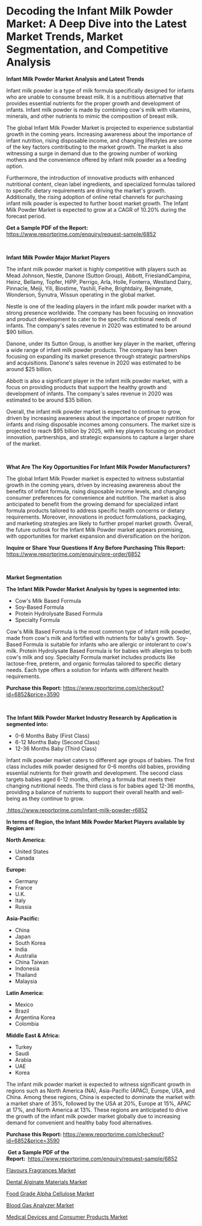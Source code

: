 <p><h1>Decoding the Infant Milk Powder Market: A Deep Dive into the Latest Market Trends, Market Segmentation, and Competitive Analysis</h1></p><p><strong>Infant Milk Powder Market Analysis and Latest Trends</strong></p>
<p><p>Infant milk powder is a type of milk formula specifically designed for infants who are unable to consume breast milk. It is a nutritious alternative that provides essential nutrients for the proper growth and development of infants. Infant milk powder is made by combining cow's milk with vitamins, minerals, and other nutrients to mimic the composition of breast milk.</p><p>The global Infant Milk Powder Market is projected to experience substantial growth in the coming years. Increasing awareness about the importance of infant nutrition, rising disposable income, and changing lifestyles are some of the key factors contributing to the market growth. The market is also witnessing a surge in demand due to the growing number of working mothers and the convenience offered by infant milk powder as a feeding option.</p><p>Furthermore, the introduction of innovative products with enhanced nutritional content, clean label ingredients, and specialized formulas tailored to specific dietary requirements are driving the market's growth. Additionally, the rising adoption of online retail channels for purchasing infant milk powder is expected to further boost market growth. The Infant Milk Powder Market is expected to grow at a CAGR of 10.20% during the forecast period.</p></p>
<p><strong>Get a Sample PDF of the Report:&nbsp;</strong> <a href="https://www.reportprime.com/enquiry/request-sample/6852">https://www.reportprime.com/enquiry/request-sample/6852</a></p>
<p>&nbsp;</p>
<p><strong>Infant Milk Powder Major Market Players</strong></p>
<p><p>The infant milk powder market is highly competitive with players such as Mead Johnson, Nestle, Danone (Sutton Group), Abbott, FrieslandCampina, Heinz, Bellamy, Topfer, HiPP, Perrigo, Arla, Holle, Fonterra, Westland Dairy, Pinnacle, Meiji, Yili, Biostime, Yashili, Feihe, Brightdairy, Beingmate, Wonderson, Synutra, Wissun operating in the global market.</p><p>Nestle is one of the leading players in the infant milk powder market with a strong presence worldwide. The company has been focusing on innovation and product development to cater to the specific nutritional needs of infants. The company's sales revenue in 2020 was estimated to be around $90 billion.</p><p>Danone, under its Sutton Group, is another key player in the market, offering a wide range of infant milk powder products. The company has been focusing on expanding its market presence through strategic partnerships and acquisitions. Danone's sales revenue in 2020 was estimated to be around $25 billion.</p><p>Abbott is also a significant player in the infant milk powder market, with a focus on providing products that support the healthy growth and development of infants. The company's sales revenue in 2020 was estimated to be around $35 billion.</p><p>Overall, the infant milk powder market is expected to continue to grow, driven by increasing awareness about the importance of proper nutrition for infants and rising disposable incomes among consumers. The market size is projected to reach $95 billion by 2025, with key players focusing on product innovation, partnerships, and strategic expansions to capture a larger share of the market.</p></p>
<p>&nbsp;</p>
<p><strong>What Are The Key Opportunities For Infant Milk Powder Manufacturers?</strong></p>
<p><p>The global Infant Milk Powder market is expected to witness substantial growth in the coming years, driven by increasing awareness about the benefits of infant formula, rising disposable income levels, and changing consumer preferences for convenience and nutrition. The market is also anticipated to benefit from the growing demand for specialized infant formula products tailored to address specific health concerns or dietary requirements. Moreover, innovations in product formulations, packaging, and marketing strategies are likely to further propel market growth. Overall, the future outlook for the Infant Milk Powder market appears promising, with opportunities for market expansion and diversification on the horizon.</p></p>
<p><strong>Inquire or Share Your Questions If Any Before Purchasing This Report:</strong> <a href="https://www.reportprime.com/enquiry/pre-order/6852">https://www.reportprime.com/enquiry/pre-order/6852</a></p>
<p>&nbsp;</p>
<p><strong>Market Segmentation</strong></p>
<p><strong>The Infant Milk Powder Market Analysis by types is segmented into:</strong></p>
<p><ul><li>Cow's Milk Based Formula</li><li>Soy-Based Formula</li><li>Protein Hydrolysate Based Formula</li><li>Specialty Formula</li></ul></p>
<p><p>Cow's Milk Based Formula is the most common type of infant milk powder, made from cow's milk and fortified with nutrients for baby's growth. Soy-Based Formula is suitable for infants who are allergic or intolerant to cow's milk. Protein Hydrolysate Based Formula is for babies with allergies to both cow's milk and soy. Specialty Formula market includes products like lactose-free, preterm, and organic formulas tailored to specific dietary needs. Each type offers a solution for infants with different health requirements.</p></p>
<p><strong>Purchase this Report:&nbsp;</strong><a href="https://www.reportprime.com/checkout?id=6852&price=3590">https://www.reportprime.com/checkout?id=6852&price=3590</a></p>
<p>&nbsp;</p>
<p><strong>The Infant Milk Powder Market Industry Research by Application is segmented into:</strong></p>
<p><ul><li>0-6 Months Baby (First Class)</li><li>6-12 Months Baby (Second Class)</li><li>12-36 Months Baby (Third Class)</li></ul></p>
<p><p>Infant milk powder market caters to different age groups of babies. The first class includes milk powder designed for 0-6 months old babies, providing essential nutrients for their growth and development. The second class targets babies aged 6-12 months, offering a formula that meets their changing nutritional needs. The third class is for babies aged 12-36 months, providing a balance of nutrients to support their overall health and well-being as they continue to grow.</p></p>
<p><a href="https://www.reportprime.com/infant-milk-powder-r6852">&nbsp;https://www.reportprime.com/infant-milk-powder-r6852</a></p>
<p><strong>In terms of Region, the Infant Milk Powder Market Players available by Region are:</strong></p>
<p>
    <p> <strong> North America: </strong>
        <ul>
            <li>United States</li>
            <li>Canada</li>
        </ul>
        </p> 
    <p> <strong> Europe: </strong>
        <ul>
            <li>Germany</li>
            <li>France</li>
            <li>U.K.</li>
            <li>Italy</li>
            <li>Russia</li>
        </ul>
        </p> 
    <p> <strong> Asia-Pacific: </strong>
        <ul>
            <li>China</li>
            <li>Japan</li>
            <li>South Korea</li>
            <li>India</li>
            <li>Australia</li>
            <li>China Taiwan</li>
            <li>Indonesia</li>
            <li>Thailand</li>
            <li>Malaysia</li>
        </ul>
        </p> 
    <p> <strong> Latin America: </strong>
        <ul>
            <li>Mexico</li>
            <li>Brazil</li>
            <li>Argentina Korea</li>
            <li>Colombia</li>
        </ul>
        </p> 
    <p> <strong> Middle East & Africa: </strong>
        <ul>
            <li>Turkey</li>
            <li>Saudi</li>
            <li>Arabia</li>
            <li>UAE</li>
            <li>Korea</li>
        </ul>
    </p>
    </p>
<p><p>The infant milk powder market is expected to witness significant growth in regions such as North America (NA), Asia-Pacific (APAC), Europe, USA, and China. Among these regions, China is expected to dominate the market with a market share of 35%, followed by the USA at 20%, Europe at 15%, APAC at 17%, and North America at 13%. These regions are anticipated to drive the growth of the infant milk powder market globally due to increasing demand for convenient and healthy baby food alternatives.</p></p>
<p><strong>Purchase this Report: </strong><a href="https://www.reportprime.com/checkout?id=6852&price=3590">https://www.reportprime.com/checkout?id=6852&price=3590</a></p>
<p>&nbsp;<strong>Get a Sample PDF of the Report:&nbsp;&nbsp;</strong><a href="https://www.reportprime.com/enquiry/request-sample/6852">https://www.reportprime.com/enquiry/request-sample/6852</a></p>
<p><strong></strong></p>
<p><p><a href="https://github.com/sydneyHley85/Market-Research-Report-List-1/blob/main/flavours-fragrances-market.md">Flavours Fragrances Market</a></p><p><a href="https://medium.com/@charityrice1939/booming-dental-alginate-materials-market-sector-market-analysis-and-growth-projections-till-2031-8d7f38edc795">Dental Alginate Materials Market</a></p><p><a href="https://github.com/JordyBecker/Market-Research-Report-List-1/blob/main/food-grade-alpha-cellulose-market.md">Food Grade Alpha Cellulose Market</a></p><p><a href="https://medium.com/@jewelmohr25/evaluating-global-blood-gas-analyzer-market-trends-and-growth-opportunities-by-region-type-a467bd312c91">Blood Gas Analyzer Market</a></p><p><a href="https://medium.com/@tedbrakus/medical-devices-and-consumer-products-market-size-share-analysis-growth-trends-forecast-2024-3d08c59e7204">Medical Devices and Consumer Products Market</a></p></p>